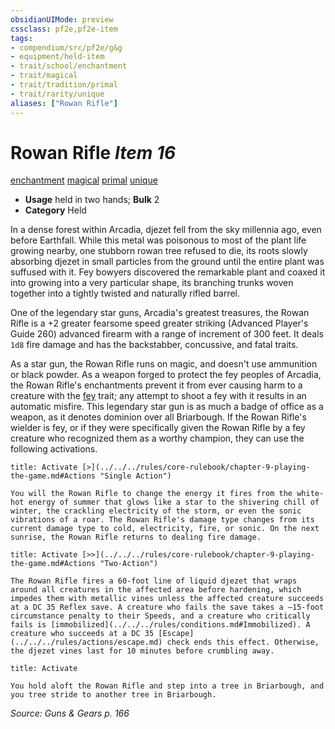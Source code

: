 ```yaml
---
obsidianUIMode: preview
cssclass: pf2e,pf2e-item
tags:
- compendium/src/pf2e/g&g
- equipment/held-item
- trait/school/enchantment
- trait/magical
- trait/tradition/primal
- trait/rarity/unique
aliases: ["Rowan Rifle"]
---
```

# Rowan Rifle *Item 16*  
[enchantment](enchantment.md)  [magical](magical.md)  [primal](primal.md)  [unique](unique.md)  

- **Usage** held in two hands; **Bulk** 2
- **Category** Held

In a dense forest within Arcadia, djezet fell from the sky millennia ago, even before Earthfall. While this metal was poisonous to most of the plant life growing nearby, one stubborn rowan tree refused to die, its roots slowly absorbing djezet in small particles from the ground until the entire plant was suffused with it. Fey bowyers discovered the remarkable plant and coaxed it into growing into a very particular shape, its branching trunks woven together into a tightly twisted and naturally rifled barrel.

One of the legendary star guns, Arcadia's greatest treasures, the Rowan Rifle is a +2 greater fearsome speed greater striking (Advanced Player's Guide 260) advanced firearm with a range of increment of 300 feet. It deals `1d8` fire damage and has the backstabber, concussive, and fatal <d12> traits.

As a star gun, the Rowan Rifle runs on magic, and doesn't use ammunition or black powder. As a weapon forged to protect the fey peoples of Arcadia, the Rowan Rifle's enchantments prevent it from ever causing harm to a creature with the [fey](fey.md) trait; any attempt to shoot a fey with it results in an automatic misfire. This legendary star gun is as much a badge of office as a weapon, as it denotes dominion over all Briarbough. If the Rowan Rifle's wielder is fey, or if they were specifically given the Rowan Rifle by a fey creature who recognized them as a worthy champion, they can use the following activations.

```ad-embed-ability
title: Activate [>](../../../rules/core-rulebook/chapter-9-playing-the-game.md#Actions "Single Action")

You will the Rowan Rifle to change the energy it fires from the white-hot energy of summer that glows like a star to the shivering chill of winter, the crackling electricity of the storm, or even the sonic vibrations of a roar. The Rowan Rifle's damage type changes from its current damage type to cold, electricity, fire, or sonic. On the next sunrise, the Rowan Rifle returns to dealing fire damage.
```

```ad-embed-ability
title: Activate [>>](../../../rules/core-rulebook/chapter-9-playing-the-game.md#Actions "Two-Action")

The Rowan Rifle fires a 60-foot line of liquid djezet that wraps around all creatures in the affected area before hardening, which impedes them with metallic vines unless the affected creature succeeds at a DC 35 Reflex save. A creature who fails the save takes a –15-foot circumstance penalty to their Speeds, and a creature who critically fails is [immobilized](../../../rules/conditions.md#Immobilized). A creature who succeeds at a DC 35 [Escape](../../../rules/actions/escape.md) check ends this effect. Otherwise, the djezet vines last for 10 minutes before crumbling away.
```

```ad-embed-ability
title: Activate

You hold aloft the Rowan Rifle and step into a tree in Briarbough, and you tree stride to another tree in Briarbough.
```

*Source: Guns & Gears p. 166*
